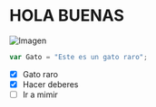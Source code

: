# HOLA BUENAS
![Imagen](https://octodex.github.com/images/yaktocat.png)
``` javascript
var Gato = "Este es un gato raro";
```
- [x] Gato raro
- [x] Hacer deberes
- [ ] Ir a mimir
